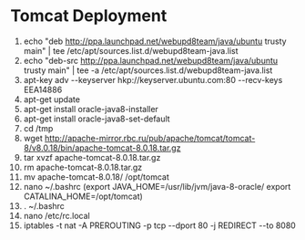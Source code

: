 # Tomcat Deployment

1. echo "deb http://ppa.launchpad.net/webupd8team/java/ubuntu trusty main" | tee /etc/apt/sources.list.d/webupd8team-java.list
2. echo "deb-src http://ppa.launchpad.net/webupd8team/java/ubuntu trusty main" | tee -a /etc/apt/sources.list.d/webupd8team-java.list
3. apt-key adv --keyserver hkp://keyserver.ubuntu.com:80 --recv-keys EEA14886
4. apt-get update
5. apt-get install oracle-java8-installer
6. apt-get install oracle-java8-set-default
7. cd /tmp
8. wget http://apache-mirror.rbc.ru/pub/apache/tomcat/tomcat-8/v8.0.18/bin/apache-tomcat-8.0.18.tar.gz
9. tar xvzf apache-tomcat-8.0.18.tar.gz
10. rm apache-tomcat-8.0.18.tar.gz
11. mv apache-tomcat-8.0.18/ /opt/tomcat
12. nano ~/.bashrc (export JAVA_HOME=/usr/lib/jvm/java-8-oracle/     export CATALINA_HOME=/opt/tomcat)
13. . ~/.bashrc
14. nano /etc/rc.local
15. iptables -t nat -A PREROUTING -p tcp --dport 80 -j REDIRECT --to 8080


